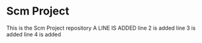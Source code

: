 # Scm Project
This is the Scm Project repository
A LINE IS ADDED
line 2 is added
line 3 is added
line 4 is added

